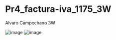 # Pr4_factura-iva_1175_3W
Alvaro Campechano 3W

![image](https://github.com/user-attachments/assets/28c7c929-e1da-4231-91de-8c5227555672)
![image](https://github.com/user-attachments/assets/b6087a84-ae6c-4083-89a1-42a1520dcc48)
